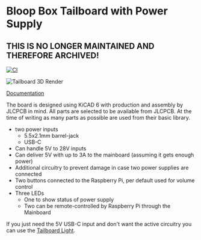 # Bloop Box Tailboard with Power Supply

## THIS IS NO LONGER MAINTAINED AND THEREFORE ARCHIVED! 

[![CI](https://github.com/bloop-box/bloop-box-tailboard/actions/workflows/ci.yml/badge.svg)](https://github.com/bloop-box/bloop-box-tailboard/actions/workflows/ci.yml)

![Tailboard 3D Render](https://bloop-box.github.io/bloop-box-tailboard/3D/BloopBox%20Tailboard-3D_top.png)

[Documentation](https://bloop-box.github.io/bloop-box-tailboard)

The board is designed using KiCAD 6 with production and assembly by JLCPCB in mind. All parts are selected to be
available from JLCPCB. At the time of writing as many parts as possible are used from their basic library.

- two power inputs
  - 5.5x2.1mm barrel-jack
  - USB-C
- Can handle 5V to 28V inputs
- Can deliver 5V with up to 3A to the mainboard (assuming it gets enough power)
- Additional circuitry to prevent damage in case two power supplies are connected
- Two buttons connected to the Raspberry Pi, per default used for volume control
- Three LEDs 
  - One to show status of power supply
  - Two can be remote-controlled by Raspberry Pi through the Mainboard

If you just need the 5V USB-C input and don't want the active circuitry you can use the [Tailboard Light](https://github.com/bloop-box/bloop-box-tailboard-light).
